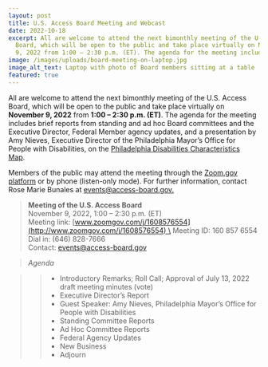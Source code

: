 ```yaml
---
layout: post
title: U.S. Access Board Meeting and Webcast
date: 2022-10-18
excerpt: All are welcome to attend the next bimonthly meeting of the U.S. Access
  Board, which will be open to the public and take place virtually on November
  9, 2022 from 1:00 – 2:30 p.m. (ET). The agenda for the meeting includes . . .
image: /images/uploads/board-meeting-on-laptop.jpg
image_alt_text: Laptop with photo of Board members sitting at a table
featured: true
---
```

All are welcome to attend the next bimonthly meeting of the U.S. Access Board, which will be open to the public and take place virtually on **November 9, 2022** from **1:00 – 2:30 p.m. (ET)**. The agenda for the meeting includes brief reports from standing and ad hoc Board committees and the Executive Director, Federal Member agency updates, and a presentation by Amy Nieves, Executive Director of the Philadelphia Mayor’s Office for People with Disabilities, on the [Philadelphia Disabilities Characteristics Map](https://www.phila.gov/documents/guide-to-a-map-of-disability-characteristics-in-philadelphia/). 

Members of the public may attend the meeting through the [Zoom.gov platform](https://www.access-board.gov/about/www.zoomgov.com/j/1608576554) or by phone (listen-only mode). For further information, contact Rose Marie Bunales at [events@access-board.gov.](mailto:events@access-board.gov)  

> **Meeting of the U.S. Access Board** \
> November 9, 2022, 1:00 – 2:30 p.m. (ET) \
> Meeting link: [www.zoomgov.com/j/1608576554](http://www.zoomgov.com/j/1608576554) \
> Meeting ID: 160 857 6554 \
> Dial in: (646) 828-7666 \
> Contact: [events@access-board.gov](mailto:events@access-board.gov)    

> *Agenda* 

>> * Introductory Remarks; Roll Call; Approval of July 13, 2022 draft meeting minutes (vote) 
>> * Executive Director’s Report 
>> * Guest Speaker: Amy Nieves, Philadelphia Mayor’s Office for People with Disabilities   
>> * Standing Committee Reports 
>> * Ad Hoc Committee Reports 
>> * Federal Agency Updates 
>> * New Business 
>> * Adjourn
